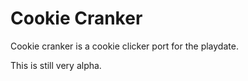 # Cookie Cranker

Cookie cranker is a cookie clicker port for the playdate.

This is still very alpha.
